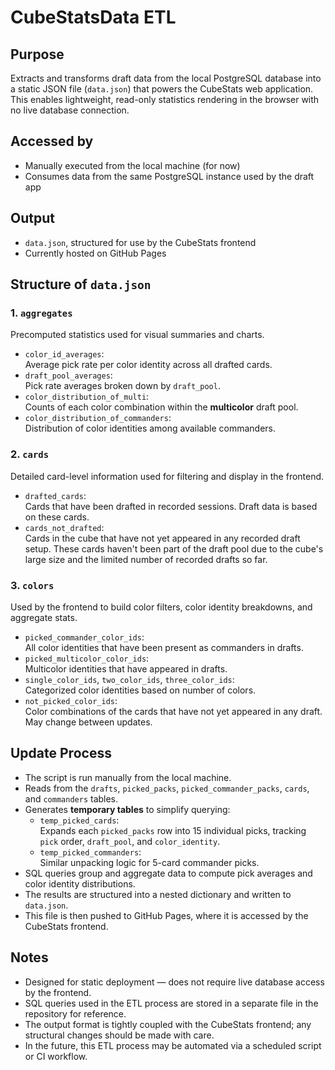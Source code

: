 # CubeStatsData ETL

## Purpose
Extracts and transforms draft data from the local PostgreSQL database into a static JSON file (`data.json`) that powers the CubeStats web application. This enables lightweight, read-only statistics rendering in the browser with no live database connection.

## Accessed by
- Manually executed from the local machine (for now)
- Consumes data from the same PostgreSQL instance used by the draft app

## Output
- `data.json`, structured for use by the CubeStats frontend
- Currently hosted on GitHub Pages

## Structure of `data.json`

### 1. `aggregates`
Precomputed statistics used for visual summaries and charts.

- `color_id_averages`:  
  Average pick rate per color identity across all drafted cards.
- `draft_pool_averages`:  
  Pick rate averages broken down by `draft_pool`.
- `color_distribution_of_multi`:  
  Counts of each color combination within the **multicolor** draft pool.
- `color_distribution_of_commanders`:  
  Distribution of color identities among available commanders.

### 2. `cards`
Detailed card-level information used for filtering and display in the frontend.

- `drafted_cards`:  
  Cards that have been drafted in recorded sessions.
  Draft data is based on these cards.
- `cards_not_drafted`:  
  Cards in the cube that have not yet appeared in any recorded draft setup.
  These cards haven't been part of the draft pool due to the cube's large size and the limited number of recorded drafts so far.

### 3. `colors`
Used by the frontend to build color filters, color identity breakdowns, and aggregate stats.

- `picked_commander_color_ids`:  
  All color identities that have been present as commanders in drafts.
- `picked_multicolor_color_ids`:  
  Multicolor identities that have appeared in drafts.
- `single_color_ids`, `two_color_ids`, `three_color_ids`:  
  Categorized color identities based on number of colors.
- `not_picked_color_ids`:  
  Color combinations of the cards that have not yet appeared in any draft. May change between updates.

## Update Process
- The script is run manually from the local machine.
- Reads from the `drafts`, `picked_packs`, `picked_commander_packs`, `cards`, and `commanders` tables.
- Generates **temporary tables** to simplify querying:
  - `temp_picked_cards`:  
    Expands each `picked_packs` row into 15 individual picks, tracking `pick` order, `draft_pool`, and `color_identity`.
  - `temp_picked_commanders`:  
    Similar unpacking logic for 5-card commander picks.
- SQL queries group and aggregate data to compute pick averages and color identity distributions.
- The results are structured into a nested dictionary and written to `data.json`.
- This file is then pushed to GitHub Pages, where it is accessed by the CubeStats frontend.

## Notes
- Designed for static deployment — does not require live database access by the frontend.
- SQL queries used in the ETL process are stored in a separate file in the repository for reference.
- The output format is tightly coupled with the CubeStats frontend; any structural changes should be made with care.
- In the future, this ETL process may be automated via a scheduled script or CI workflow.
